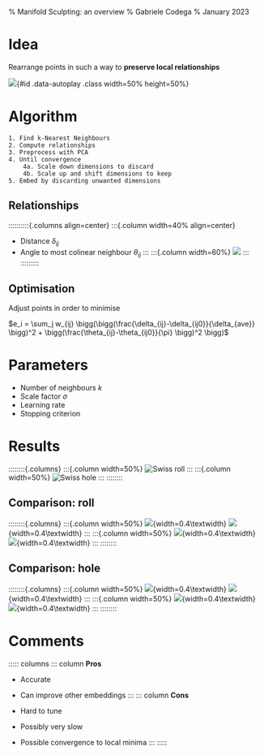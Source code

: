 % Manifold Sculpting: an overview
% Gabriele Codega
% January 2023

# Idea
Rearrange points in such a way to **preserve local relationships**

![](figs/animation/anim.gif){#id .data-autoplay .class width=50% height=50%}

# Algorithm
```pseudocode
1. Find k-Nearest Neighbours
2. Compute relationships
3. Preprocess with PCA
4. Until convergence
    4a. Scale down dimensions to discard
    4b. Scale up and shift dimensions to keep
5. Embed by discarding unwanted dimensions
```

## Relationships
::::::::::{.columns align=center}
:::{.column width=40% align=center}
- Distance $\delta_{ij}$
- Angle to most colinear neighbour $\theta_{ij}$ 
:::
:::{.column width=60%}
![](figs/relations.jpeg)
:::
:::::::::

## Optimisation
Adjust points in order to minimise

$e_i = \sum_j w_{ij} \bigg(\bigg(\frac{\delta_{ij}-\delta_{ij0}}{\delta_{ave}} \bigg)^2 + \bigg(\frac{\theta_{ij}-\theta_{ij0}}{\pi} \bigg)^2 \bigg)$

# Parameters

- Number of neighbours $k$
- Scale factor $\sigma$
- Learning rate
- Stopping criterion


# Results
::::::::{.columns}
:::{.column width=50%}
![Swiss roll](figs/roll.png)
:::
:::{.column width=50%}
![Swiss hole](figs/hole.png)
:::
::::::::

## Comparison: roll
::::::::{.columns}
:::{.column width=50%}
![](figs/ms_embed.png){width=0.4\textwidth}
![](figs/tsne_embed.png){width=0.4\textwidth}
:::
:::{.column width=50%}
![](figs/isomap_embed.png){width=0.4\textwidth}
![](figs/umap_embed.png){width=0.4\textwidth}
:::
::::::::

## Comparison: hole
::::::::{.columns}
:::{.column width=50%}
![](figs/ms_embed_hole.png){width=0.4\textwidth}
![](figs/tsne_embed_hole.png){width=0.4\textwidth}
:::
:::{.column width=50%}
![](figs/isomap_embed_hole.png){width=0.4\textwidth}
![](figs/umap_embed_hole.png){width=0.4\textwidth}
:::
::::::::

# Comments
::::: columns
::: column
**Pros**

- Accurate
- Can improve other embeddings
:::
::: column
**Cons**

- Hard to tune
- Possibly very slow
- Possible convergence to local minima
:::
:::::